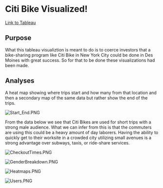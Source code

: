 # Citi Bike Visualized!

[Link to Tableau](https://public.tableau.com/app/profile/joshua.wolfe/viz/CitiBikeVisuals_16518969647970/Story1)

## Purpose
What this tableau visualiztion is meant to do is to coerce investors that a bike-sharing program like Citi Bike in New York City could be done in Des Moines with great success. So for that to be done these visualizations had been made.

## Analyses
A heat map showing where trips start and how many from that location and then a secondary map of the same data but rather show the end of the trips.

![Start_End.PNG](https://github.com/Cyber-Wolfe/Citi_Bike_Visualize/blob/main/Captures/Start_End.PNG)

From the data below we see that Citi Bikes are used for short trips with a strong male audience. What we can infer from this is that the commuters are using this could be a heavy amount of day laborers.  Having the ability to quickly get to their worksite in a crowded city utilizing small avenues is a strong advantage over subways, taxis, or ride-share services.

![CheckoutTimes.PNG](https://github.com/Cyber-Wolfe/Citi_Bike_Visualize/blob/main/Captures/CheckoutTimes.PNG)

![GenderBreakdown.PNG](https://github.com/Cyber-Wolfe/Citi_Bike_Visualize/blob/main/Captures/GenderBreakdown.PNG)

![Heatmaps.PNG](https://github.com/Cyber-Wolfe/Citi_Bike_Visualize/blob/main/Captures/Heatmaps.PNG)

![Users.PNG](https://github.com/Cyber-Wolfe/Citi_Bike_Visualize/blob/main/Captures/Users.PNG)



